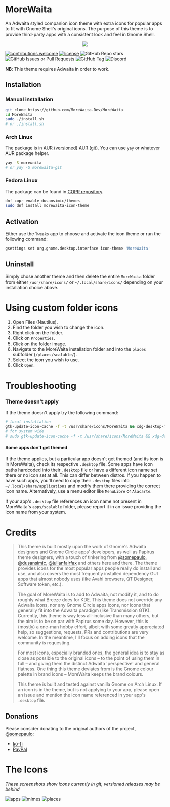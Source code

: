 # MoreWaita

An Adwaita styled companion icon theme with extra icons
for popular apps to fit with Gnome Shell's original icons.
The purpose of this theme is to provide third-party apps
with a consistent look and feel in Gnome Shell.

<p align="center">
    <img src="assets/morewaita-prev.png"/>
</p>

[![contributions welcome](https://img.shields.io/badge/contributions-welcome-brightgreen.svg?style=flat)](https://github.com/dwyl/esta/issues)
[![license](https://img.shields.io/github/license/MoreWaita-Dev/MoreWaita)](https://img.shields.io/github/license/MoreWaita-Dev/MoreWaita)
![GitHub Repo stars](https://img.shields.io/github/stars/MoreWaita-Dev/MoreWaita?style=flat)
![GitHub Issues or Pull Requests](https://img.shields.io/github/issues/MoreWaita-Dev/MoreWaita)
![GitHub Tag](https://img.shields.io/github/v/tag/MoreWaita-Dev/MoreWaita)
![Discord](https://img.shields.io/discord/1286339345812291624)

**NB**: This theme requires Adwaita in order to work.

## Installation

### Manual installation

```bash
git clone https://github.com/MoreWaita-Dev/MoreWaita
cd MoreWaita
sudo ./install.sh
# or ./install.sh
```

### Arch Linux

The package is in [AUR (versioned)](https://aur.archlinux.org/packages/morewaita)
[AUR (git)](https://aur.archlinux.org/packages/morewaita-git).
You can use `yay` or whatever AUR package helper.

```bash
yay -S morewaita
# or yay -S morewaita-git
```

### Fedora Linux

The package can be found in [COPR repository](https://copr.fedorainfracloud.org/coprs/dusansimic/themes).

```bash
dnf copr enable dusansimic/themes
sudo dnf install morewaita-icon-theme
```

## Activation

Either use the `Tweaks` app to choose and activate the icon
theme or run the following command:

```bash
gsettings set org.gnome.desktop.interface icon-theme 'MoreWaita'
```

## Uninstall

Simply chose another theme and then delete the entire
`MoreWaita` folder from either `/usr/share/icons/` or
`~/.local/share/icons/` depending on your installation choice above.

# Using custom folder icons

1. Open Files (Nautilus).
2. Find the folder you wish to change the icon.
3. Right click on the folder.
4. Click on `Properties`.
5. Click on the folder image.
6. Navigate to the MoreWaita installation folder and into
the `places` subfolder (`/places/scalable/`).
7. Select the icon you wish to use.
8. Click `Open`.

# Troubleshooting

### Theme doesn't apply

If the theme doesn't apply try the following command:

```bash
# local installation
gtk-update-icon-cache -f -t /usr/share/icons/MoreWaita && xdg-desktop-menu forceupdate
# for system wide
# sudo gtk-update-icon-cache -f -t /usr/share/icons/MoreWaita && xdg-desktop-menu forceupdate
```

#### Some apps don't get themed

If the theme applies, but a particular app doesn't get
themed (and its icon is in MoreWaita), check its respective
`.desktop` file. Some apps have icon paths hardcoded into
their `.desktop` file or have a different icon name set
there or no icon set at all. This can differ between distros.
If you happen to have such apps, you'll need to copy their
`.desktop` files into `~/.local/share/applications` and
modify them there providing the correct icon name.
Alternatively, use a menu editor like `MenuLibre` or `Alacarte`.

If your app's `.desktop` file references an icon name not
present in MoreWaita's `apps/scalable` folder, please report
it in an issue providing the icon name from your system.

# Credits

> This theme is built mostly upon the work of Gnome's Adwaita
> designers and Gnome Circle apps' developers, as well as
> Papirus theme designers,  with a touch of tinkering from
> [@somepaulo](https://github.com/somepaulo),
> [@dusansimic](https://github.com/dusansimic),
> [@julianfairfax](https://github.com/julianfairfax) and others
> here and there. The theme provides icons for the most popular
> apps people really do install and use, and also covers the most
> frequently installed dependency GUI apps that almost nobody
> uses (like Avahi browsers, QT Designer, Software token, etc.).
>
> The goal of MoreWaita is to add to Adwaita, not modify it, and
> to do roughly what Breeze does for KDE. This theme does not
> override any Adwaita icons, nor any Gnome Circle apps icons,
> nor icons that generally fit into the Adwaita paradigm (like
> Transmission GTK). Currently, this theme is way less all-inclusive
> than many others, but the aim is to be on par with Papirus
> some day. However, this is (mostly) a one-man hobby effort,
> albeit with some greatly appreciated help, so suggestions,
> requests, PRs and contributions are very welcome. In the
> meantime, I'll focus on adding icons that the community is requesting.
>
> For most icons, especially branded ones, the general idea is
> to stay as close as possible to the original icons – to the
> point of using them in full – and giving them the distinct
> Adwaita 'perspective' and general flatness. One thing this
> theme deviates from is the Gnome colour palette in brand icons
> – MoreWaita keeps the brand colours.
>
> This theme is built and tested against vanilla Gnome on Arch
> Linux. If an icon is in the theme, but is not applying to your
> app, please open an issue and mention the icon name referenced
> in your app's `.desktop` file.

## Donations

Please consider donating to the original authors of the
project, [@somepaulo](https://github.com/somepaulo):

- [ko-fi](https://ko-fi.com/somepaulo)
- [PayPal](http://paypal.me/pfino/5)

# The Icons

_These screenshots show icons currently in git, versioned
releases may be behind_

![apps](assets/apps.png)
![mimes](assets/mimes.png)
![places](assets/places.png)
